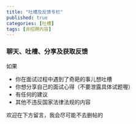 ```yaml
---
title: "吐槽及反馈专栏"
published: true
categories: [吐槽]
tags: [非招聘内容]
---
```


### 聊天、吐槽、分享及获取反馈
如果
- 你在面试过程中遇到了奇葩的事儿想吐槽
- 你想分享自己的面试心得（不要泄露具体试题喔）
- 有任何的建议
- 其他不违反国家法律法规的内容

欢迎在下方留言，我会尽可能不去删帖的
